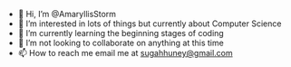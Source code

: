 - 👋 Hi, I’m @AmaryllisStorm
- 👀 I’m interested in lots of things but currently about Computer Science
- 🌱 I’m currently learning the beginning stages of coding
- 💞️ I’m not looking to collaborate on anything at this time
- 📫 How to reach me email me at sugahhuney@gmail.com

<!---
AmaryllisStorm/AmaryllisStorm is a ✨ special ✨ repository because its `README.md` (this file) appears on your GitHub profile.
You can click the Preview link to take a look at your changes.
--->
